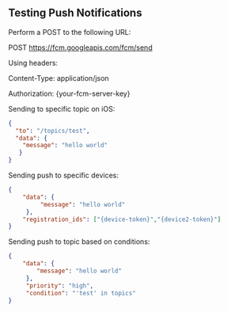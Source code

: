 ## Testing Push Notifications

Perform a POST to the following URL:

POST https://fcm.googleapis.com/fcm/send

Using headers:

Content-Type: application/json

Authorization: {your-fcm-server-key}


Sending to specific topic on iOS:
```json
{
  "to": "/topics/test",
  "data": {
    "message": "hello world"
   }
}
```

Sending push to specific devices:
```json
{
    "data": {
         "message": "hello world"
     },
    "registration_ids": ["{device-token}","{device2-token}"]
}
```

Sending push to topic based on conditions:

```json
{
    "data": {
        "message": "hello world"
     },
     "priority": "high",
     "condition": "'test' in topics"
}
```
